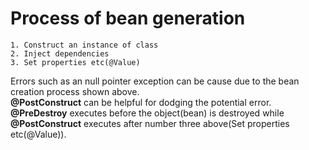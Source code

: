 # Process of bean generation
```
1. Construct an instance of class
2. Inject dependencies
3. Set properties etc(@Value)
```
Errors such as an null pointer exception can be cause due to the bean creation process shown above.</br>
<Strong>@PostConstruct</Strong> can be helpful for dodging the potential error. </br>
<Strong>@PreDestroy</Strong> executes before the object(bean) is destroyed while <Strong>@PostConstruct</Strong> executes after number three above(Set properties etc(@Value)).
